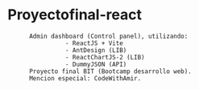 # Proyectofinal-react
          Admin dashboard (Control panel), utilizando:
                    - ReactJS + Vite
                    - AntDesign (LIB)
                    - ReactChartJS-2 (LIB)
                    - DummyJSON (API)
          Proyecto final BIT (Bootcamp desarrollo web).
          Mencion especial: CodeWithAmir. 
